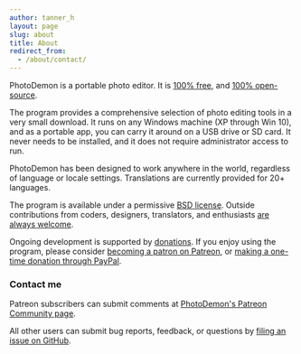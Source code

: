 ```yaml
---
author: tanner_h
layout: page
slug: about
title: About
redirect_from:
  - /about/contact/
---
```


PhotoDemon is a portable photo editor.  It is [100% free](download/), and [100% open-source](https://github.com/tannerhelland/PhotoDemon).

The program provides a comprehensive selection of photo editing tools in a very small download.  It runs on any Windows machine (XP through Win 10), and as a portable app, you can carry it around on a USB drive or SD card.  It never needs to be installed, and it does not require administrator access to run.

PhotoDemon has been designed to work anywhere in the world, regardless of language or locale settings.  Translations are currently provided for 20+ languages.

The program is available under a permissive [BSD license](license/).  Outside contributions from coders, designers, translators, and enthusiasts [are always welcome](get-involved/).

Ongoing development is supported by [donations](donate/).  If you enjoy using the program, please consider [becoming a patron on Patreon](https://www.patreon.com/photodemon), or [making a one-time donation through PayPal](donate/).

### Contact me

Patreon subscribers can submit comments at [PhotoDemon's Patreon Community page](https://www.patreon.com/photodemon/community).

All other users can submit bug reports, feedback, or questions by [filing an issue on GitHub](https://github.com/tannerhelland/PhotoDemon/issues).  